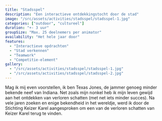 ```yaml
---
title: "Stadsspel"
description: "Een interactieve ontdekkingstocht door de stad"
image: "/src/assets/activities/stadsspel/stadsspel-1.jpg"
categories: ["outdoor", "cultureel"]
duration: "+- 3 uur"
groupSize: "Max. 25 deelnemers per animator"
availability: "Het hele jaar door"
features:
  - "Interactieve opdrachten"
  - "Stad verkennen"
  - "Teamwork"
  - "Competitie-element"
gallery:
  - "/src/assets/activities/stadsspel/stadsspel-1.jpg"
  - "/src/assets/activities/stadsspel/stadsspel-2.jpg"
---
```


Mag ik mij even voorstellen, ik ben Texas Jones, de jammer genoeg minder bekende neef van Indiana. Net zoals mijn nonkel heb ik mijn leven gewijd aan het ontdekken van verloren schatten (met net iets minder succes). Na vele jaren zoeken en enige bekendheid in het wereldje, werd ik door de Stichting Keizer Karel aangesproken om een van de verloren schatten van Keizer Karel terug te vinden.
